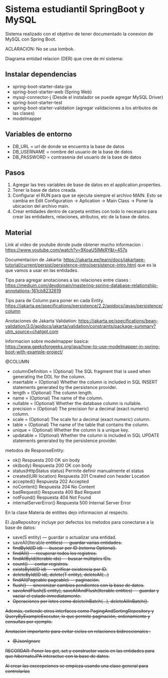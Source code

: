 # Sistema estudiantil SpringBoot y MySQL

Sistema realizado con el objetivo de tener documentado la conexion de MySQL con Spring Boot.

ACLARACION: No se usa lombok.

Diagrama entidad relacion (DER) que cree de mi sistema:

## Instalar dependencias
* spring-boot-starter-data-jpa 
* spring-boot-starter-web (Spring Web)
* mysql-connector-j (Desde el instalador se puede agregar MySQL Driver)
* spring-boot-starter-test
* spring-boot-starter-validation (agregar validaciones a los atributos de las clases)
* modelmapper

## Variables de entorno
* DB_URL = url de donde se encuentra la base de datos
* DB_USERNAME = nombre del usuario de la base de datos
* DB_PASSWORD = contrasenia del usuario de la base de datos

## Pasos
1. Agregar las tres variables de base de 
datos en el application.properties.
2. Tener la base de datos creada. 
3. Configurar el RUN para que se ejecuta siempre el archivo MAIN. Esto
se cambia en Edit Configuration -> Aplication -> Main Class -> Poner la ubicacion del archivo main.
4. Crear entidades dentro de carpeta entities con todo lo necesario para crear
las entidaders, relaciones, atributos, etc de la base de datos.


## Material 
Link al video de youtube donde pude obtener mucho informacion :
https://www.youtube.com/watch?v=9XoaU5IMkRY&t=457s

Documentacion de Jakarta:
https://jakarta.ee/learn/docs/jakartaee-tutorial/current/persist/persistence-intro/persistence-intro.html
que es la que vamos a usar en las entidades.

Tips para agregar anotaciones a las relaciones entre clases :
https://medium.com/devdomain/mastering-spring-database-relationship-annotations-161cb8232619

Tips para de Column para poner en cada Entity.
https://jakarta.ee/specifications/persistence/2.2/apidocs/javax/persistence/column

Anotaciones de Jakarta Validation:
https://jakarta.ee/specifications/bean-validation/3.0/apidocs/jakarta/validation/constraints/package-summary?utm_source=chatgpt.com 

Informacion sobre modelmapper basica:
https://www.geeksforgeeks.org/java/how-to-use-modelmapper-in-spring-boot-with-example-project/



@COLUMN
*   columnDefinition = (Optional) The SQL fragment that is used when generating the DDL for the column.
* 	insertable = (Optional) Whether the column is included in SQL INSERT statements generated by the persistence provider.
* 	length = (Optional) The column length.
*   name = (Optional) The name of the column.
*   nullable = (Optional) Whether the database column is nullable.
*   precision = (Optional) The precision for a decimal (exact numeric) column.
*   scale = (Optional) The scale for a decimal (exact numeric) column.
*   table = (Optional) The name of the table that contains the column.
*   unique = (Optional) Whether the column is a unique key.
*   updatable = (Optional) Whether the column is included in SQL UPDATE statements generated by the persistence provider.

metodos de ResponseEntity:
* ok()	Respuesta 200 OK sin body
* ok(body)	Respuesta 200 OK con body
* status(HttpStatus status)	Permite definir manualmente el status
* created(URI location)	Respuesta 201 Created con header Location
* accepted()	Respuesta 202 Accepted
* noContent()	Respuesta 204 No Content
* badRequest()	Respuesta 400 Bad Request
* notFound()	Respuesta 404 Not Found
* internalServerError()	Respuesta 500 Internal Server Error

En la clase Materia de entities dejo informacion al respecto.

El JpaRepository incluye por defectos los metodos para conectarse a la base de datos:

* save(S entity) — guardar o actualizar una entidad.
* saveAll(Iterable<S> entities) — guardar varias entidades.
* findById(ID id) — buscar por ID (retorna Optional<T>).
* findAll() — recuperar todos los registros.
* findAllById(Iterable<ID> ids) — buscar múltiples IDs.
* count() — contar registros.
* existsById(ID id) — verificar existencia por ID.
* deleteById(ID id), delete(T entity), deleteAll(...)
* findAll(Pageable pageable) — paginación.
* flush() — sincronizar cambios pendientes con la base de datos.
* saveAndFlush(S entity), saveAllAndFlush(Iterable<S> entities) — guardar y vaciar el estado inmediatamente.
* Operaciones por lotes como deleteInBatch(...), deleteAllInBatch().

Además, extiende otros interfaces como PagingAndSortingRepository y QueryByExampleExecutor, lo que permite paginación, ordenamiento y consultas por ejemplo.

Anotacion importante para evitar ciclos en relaciones bidireccionales : 
* @JsonIgnore

RECORDAR:
Poner los get, set y constructor vacio en las entidades para que hibernateJPA
interactue con la base de datos.

Al crear las exccepciones se empieza usando una clase general para controlarlas
